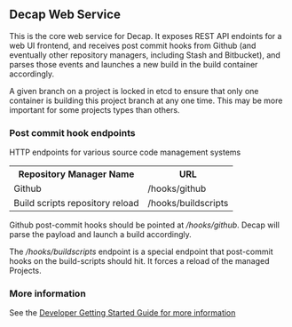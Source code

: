 ## Decap Web Service

This is the core web service for Decap.  It exposes REST API endoints
for a web UI frontend, and receives post commit hooks from Github
(and eventually other repository managers, including Stash and
Bitbucket), and parses those events and launches a new build in the
build container accordingly.

A given branch on a project is locked in etcd to ensure that only
one container is building this project branch at any one time.  This
may be more important for some projects types than others.

### Post commit hook endpoints

HTTP endpoints for various source code management systems

<table>
    <tr>
        <th>Repository Manager Name</th>
        <th>URL</th>
    </tr>
    <tr>
        <td>Github</td>
        <td>/hooks/github</td>
    </tr>
    <tr>
        <td>Build scripts repository reload</td>
        <td>/hooks/buildscripts</td>
    </tr>
</table>

Github post-commit hooks should be pointed at _/hooks/github_.
Decap will parse the payload and launch a build accordingly.

The _/hooks/buildscripts_ endpoint is a special endpoint that
post-commit hooks on the build-scripts should hit.  It forces a
reload of the managed Projects.

### More information

See the [Developer Getting Started Guide for more information](https://github.com/ae6rt/decap/wiki/Developing)
